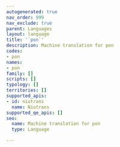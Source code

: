 ```yaml
---
autogenerated: true
nav_order: 999
nav_exclude: true
parent: Languages
layout: language
title: '`pon`'
description: Machine translation for pon
codes:
- pon
names:
- pon
family: []
scripts: []
typology: []
territories: []
supported_apis:
- id: niutrans
  name: Niutrans
supported_qe_apis: []
seo:
  name: Machine translation for pon
  type: Language

---
```


